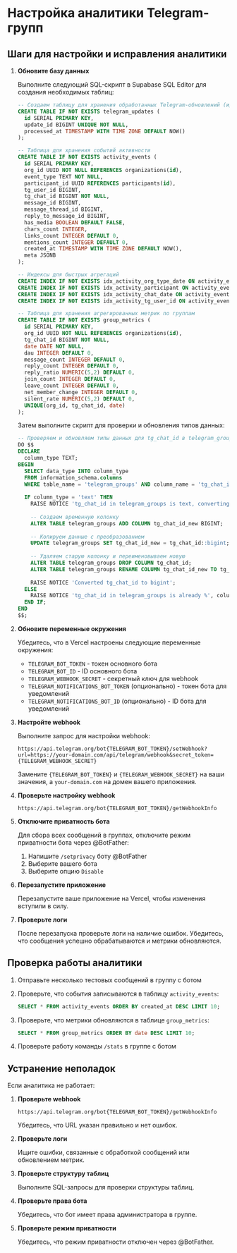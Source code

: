 # Настройка аналитики Telegram-групп

## Шаги для настройки и исправления аналитики

1. **Обновите базу данных**

   Выполните следующий SQL-скрипт в Supabase SQL Editor для создания необходимых таблиц:

   ```sql
   -- Создаем таблицу для хранения обработанных Telegram-обновлений (идемпотентность)
   CREATE TABLE IF NOT EXISTS telegram_updates (
     id SERIAL PRIMARY KEY,
     update_id BIGINT UNIQUE NOT NULL,
     processed_at TIMESTAMP WITH TIME ZONE DEFAULT NOW()
   );

   -- Таблица для хранения событий активности
   CREATE TABLE IF NOT EXISTS activity_events (
     id SERIAL PRIMARY KEY,
     org_id UUID NOT NULL REFERENCES organizations(id),
     event_type TEXT NOT NULL,
     participant_id UUID REFERENCES participants(id),
     tg_user_id BIGINT,
     tg_chat_id BIGINT NOT NULL,
     message_id BIGINT,
     message_thread_id BIGINT,
     reply_to_message_id BIGINT,
     has_media BOOLEAN DEFAULT FALSE,
     chars_count INTEGER,
     links_count INTEGER DEFAULT 0,
     mentions_count INTEGER DEFAULT 0,
     created_at TIMESTAMP WITH TIME ZONE DEFAULT NOW(),
     meta JSONB
   );

   -- Индексы для быстрых агрегаций
   CREATE INDEX IF NOT EXISTS idx_activity_org_type_date ON activity_events(org_id, event_type, created_at);
   CREATE INDEX IF NOT EXISTS idx_activity_participant ON activity_events(participant_id, created_at);
   CREATE INDEX IF NOT EXISTS idx_activity_chat_date ON activity_events(tg_chat_id, created_at);
   CREATE INDEX IF NOT EXISTS idx_activity_tg_user_id ON activity_events(tg_user_id);

   -- Таблица для хранения агрегированных метрик по группам
   CREATE TABLE IF NOT EXISTS group_metrics (
     id SERIAL PRIMARY KEY,
     org_id UUID NOT NULL REFERENCES organizations(id),
     tg_chat_id BIGINT NOT NULL,
     date DATE NOT NULL,
     dau INTEGER DEFAULT 0,
     message_count INTEGER DEFAULT 0,
     reply_count INTEGER DEFAULT 0,
     reply_ratio NUMERIC(5,2) DEFAULT 0,
     join_count INTEGER DEFAULT 0,
     leave_count INTEGER DEFAULT 0,
     net_member_change INTEGER DEFAULT 0,
     silent_rate NUMERIC(5,2) DEFAULT 0,
     UNIQUE(org_id, tg_chat_id, date)
   );
   ```

   Затем выполните скрипт для проверки и обновления типов данных:
   
   ```sql
   -- Проверяем и обновляем типы данных для tg_chat_id в telegram_groups
   DO $$
   DECLARE
     column_type TEXT;
   BEGIN
     SELECT data_type INTO column_type
     FROM information_schema.columns
     WHERE table_name = 'telegram_groups' AND column_name = 'tg_chat_id';
     
     IF column_type = 'text' THEN
       RAISE NOTICE 'tg_chat_id in telegram_groups is text, converting to bigint';
       
       -- Создаем временную колонку
       ALTER TABLE telegram_groups ADD COLUMN tg_chat_id_new BIGINT;
       
       -- Копируем данные с преобразованием
       UPDATE telegram_groups SET tg_chat_id_new = tg_chat_id::bigint;
       
       -- Удаляем старую колонку и переименовываем новую
       ALTER TABLE telegram_groups DROP COLUMN tg_chat_id;
       ALTER TABLE telegram_groups RENAME COLUMN tg_chat_id_new TO tg_chat_id;
       
       RAISE NOTICE 'Converted tg_chat_id to bigint';
     ELSE
       RAISE NOTICE 'tg_chat_id in telegram_groups is already %', column_type;
     END IF;
   END
   $$;
   ```

2. **Обновите переменные окружения**

   Убедитесь, что в Vercel настроены следующие переменные окружения:

   - `TELEGRAM_BOT_TOKEN` - токен основного бота
   - `TELEGRAM_BOT_ID` - ID основного бота
   - `TELEGRAM_WEBHOOK_SECRET` - секретный ключ для webhook
   - `TELEGRAM_NOTIFICATIONS_BOT_TOKEN` (опционально) - токен бота для уведомлений
   - `TELEGRAM_NOTIFICATIONS_BOT_ID` (опционально) - ID бота для уведомлений

3. **Настройте webhook**

   Выполните запрос для настройки webhook:

   ```
   https://api.telegram.org/bot{TELEGRAM_BOT_TOKEN}/setWebhook?url=https://your-domain.com/api/telegram/webhook&secret_token={TELEGRAM_WEBHOOK_SECRET}
   ```

   Замените `{TELEGRAM_BOT_TOKEN}` и `{TELEGRAM_WEBHOOK_SECRET}` на ваши значения, а `your-domain.com` на домен вашего приложения.

4. **Проверьте настройку webhook**

   ```
   https://api.telegram.org/bot{TELEGRAM_BOT_TOKEN}/getWebhookInfo
   ```

5. **Отключите приватность бота**

   Для сбора всех сообщений в группах, отключите режим приватности бота через @BotFather:
   
   1. Напишите `/setprivacy` боту @BotFather
   2. Выберите вашего бота
   3. Выберите опцию `Disable`

6. **Перезапустите приложение**

   Перезапустите ваше приложение на Vercel, чтобы изменения вступили в силу.

7. **Проверьте логи**

   После перезапуска проверьте логи на наличие ошибок. Убедитесь, что сообщения успешно обрабатываются и метрики обновляются.

## Проверка работы аналитики

1. Отправьте несколько тестовых сообщений в группу с ботом
2. Проверьте, что события записываются в таблицу `activity_events`:

   ```sql
   SELECT * FROM activity_events ORDER BY created_at DESC LIMIT 10;
   ```

3. Проверьте, что метрики обновляются в таблице `group_metrics`:

   ```sql
   SELECT * FROM group_metrics ORDER BY date DESC LIMIT 10;
   ```

4. Проверьте работу команды `/stats` в группе с ботом

## Устранение неполадок

Если аналитика не работает:

1. **Проверьте webhook**
   ```
   https://api.telegram.org/bot{TELEGRAM_BOT_TOKEN}/getWebhookInfo
   ```
   
   Убедитесь, что URL указан правильно и нет ошибок.

2. **Проверьте логи**
   
   Ищите ошибки, связанные с обработкой сообщений или обновлением метрик.

3. **Проверьте структуру таблиц**
   
   Выполните SQL-запросы для проверки структуры таблиц.

4. **Проверьте права бота**
   
   Убедитесь, что бот имеет права администратора в группе.

5. **Проверьте режим приватности**
   
   Убедитесь, что режим приватности отключен через @BotFather.
